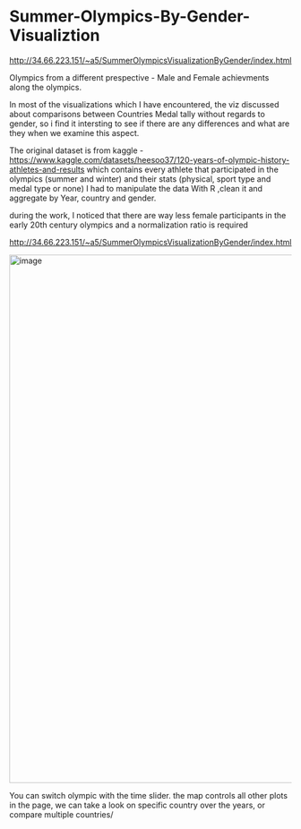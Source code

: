# Summer-Olympics-By-Gender-Visualiztion

http://34.66.223.151/~a5/SummerOlympicsVisualizationByGender/index.html

Olympics from a different prespective - Male and Female achievments along the olympics.

In most of the visualizations which I have encountered, the viz discussed about comparisons between Countries Medal tally without regards to gender,
so i find it intersting to see if there are any differences and what are they when we examine this aspect.

The original dataset is from kaggle - https://www.kaggle.com/datasets/heesoo37/120-years-of-olympic-history-athletes-and-results
which contains every athlete that participated in the olympics (summer and winter) and their stats (physical, sport type and medal type or none)
I had to manipulate the data With R ,clean it and aggregate by Year, country and gender.

during the work, I noticed that there are way less female participants in the early 20th century olympics and a normalization ratio is required

http://34.66.223.151/~a5/SummerOlympicsVisualizationByGender/index.html


<img width="944" alt="image" src="https://user-images.githubusercontent.com/88659243/184530257-e30b7456-d041-415b-93da-70d50987bb66.png">


You can switch olympic with the time slider.
the map controls all other plots in the page, we can take a look on specific country over the years, or compare multiple countries/
